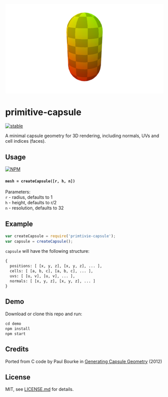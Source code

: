 ![](thumb.png)

# primitive-capsule

[![stable](http://badges.github.io/stability-badges/dist/stable.svg)](http://github.com/badges/stability-badges)

A minimal capsule geometry for 3D rendering, including normals, UVs and cell indices (faces).

## Usage

[![NPM](https://nodei.co/npm/primitive-capsule.png)](https://www.npmjs.com/package/primitive-capsule)

#### `mesh = createCapsule([r, h, n])`

Parameters:  
`r` - radius, defaults to 1  
`h` - height, defaults to r/2  
`n` - resolution, defaults to 32

## Example

```javascript
var createCapsule = require('primtivie-capsule');
var capsule = createCapsule();
```

`capsule` will have the following structure:

```
{
  positions: [ [x, y, z], [x, y, z], ... ],
  cells: [ [a, b, c], [a, b, c], ... ],
  uvs: [ [u, v], [u, v], ... ],
  normals: [ [x, y, z], [x, y, z], ... ]
}
```

## Demo

Download or clone this repo and run:

```
cd demo
npm install
npm start
```

## Credits

Ported from C code by Paul Bourke in [Generating Capsule Geometry](http://paulbourke.net/geometry/capsule/) (2012)

## License

MIT, see [LICENSE.md](http://github.com/vorg/primitive-capsule/blob/master/LICENSE.md) for details.
